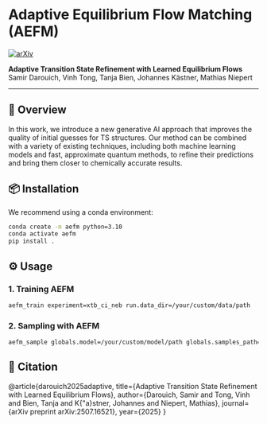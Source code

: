 # Adaptive Equilibrium Flow Matching (AEFM)

[![arXiv](https://img.shields.io/badge/arXiv-2507.16521-b31b1b.svg)](https://arxiv.org/abs/2507.16521)

**Adaptive Transition State Refinement with Learned Equilibrium Flows**  
Samir Darouich, Vinh Tong, Tanja Bien, Johannes Kästner, Mathias Niepert

---

## 🧪 Overview

In this work, we introduce a new generative AI approach that improves the quality of initial guesses for TS structures. Our method can be combined with a variety of existing techniques, including both machine learning models and fast, approximate quantum methods, to refine their predictions and bring them closer to chemically accurate results.


## 📦 Installation

We recommend using a conda environment:

```bash
conda create -n aefm python=3.10
conda activate aefm
pip install .
```

## ⚙️ Usage

### 1. Training AEFM

```bash
aefm_train experiment=xtb_ci_neb run.data_dir=/your/custom/data/path
```

### 2. Sampling with AEFM
```bash
aefm_sample globals.model=/your/custom/model/path globals.samples_path=/your/custom/samples/path globals.reference_path=/your/custom/reference/path
```

## 📕 Citation 

@article{darouich2025adaptive,
  title={Adaptive Transition State Refinement with Learned Equilibrium Flows},
  author={Darouich, Samir and Tong, Vinh and Bien, Tanja and K{\"a}stner, Johannes and Niepert, Mathias},
  journal={arXiv preprint arXiv:2507.16521},
  year={2025}
}